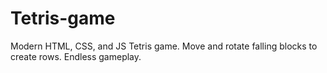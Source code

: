 # Tetris-game
Modern HTML, CSS, and JS Tetris game. Move and rotate falling blocks to create rows. Endless gameplay.
